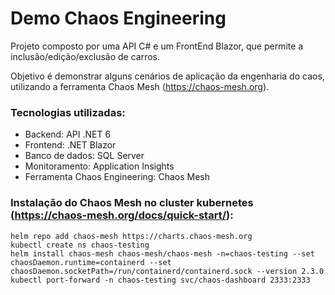 # Demo Chaos Engineering

Projeto composto por uma API C# e um FrontEnd Blazor, que permite a inclusão/edição/exclusão de carros.

Objetivo é demonstrar alguns cenários de aplicação da engenharia do caos, utilizando a ferramenta Chaos Mesh (https://chaos-mesh.org).

### Tecnologias utilizadas:
 - Backend: API .NET 6
 - Frontend: .NET Blazor
 - Banco de dados: SQL Server
 - Monitoramento: Application Insights
 - Ferramenta Chaos Engineering: Chaos Mesh
 
 ### Instalação do Chaos Mesh no cluster kubernetes (https://chaos-mesh.org/docs/quick-start/):
 
```
helm repo add chaos-mesh https://charts.chaos-mesh.org
kubectl create ns chaos-testing
helm install chaos-mesh chaos-mesh/chaos-mesh -n=chaos-testing --set chaosDaemon.runtime=containerd --set chaosDaemon.socketPath=/run/containerd/containerd.sock --version 2.3.0
kubectl port-forward -n chaos-testing svc/chaos-dashboard 2333:2333
```
